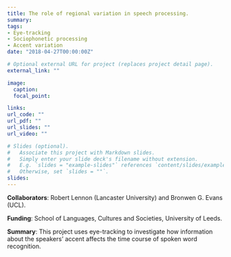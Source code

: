 ```yaml
---
title: The role of regional variation in speech processing.
summary: 
tags:
- Eye-tracking
- Sociophonetic processing
- Accent variation
date: "2018-04-27T00:00:00Z"

# Optional external URL for project (replaces project detail page).
external_link: ""

image:
  caption:
  focal_point: 

links:
url_code: ""
url_pdf: ""
url_slides: ""
url_video: ""

# Slides (optional).
#   Associate this project with Markdown slides.
#   Simply enter your slide deck's filename without extension.
#   E.g. `slides = "example-slides"` references `content/slides/example-slides.md`.
#   Otherwise, set `slides = ""`.
slides: 
---
```


**Collaborators**: Robert Lennon (Lancaster University) and Bronwen G. Evans (UCL).

**Funding**: School of Languages, Cultures and Societies, University of Leeds.

**Summary**: This project uses eye-tracking to investigate how information about the speakers’ accent affects the time course of spoken word recognition.

